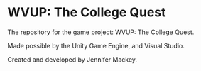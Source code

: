 # WVUP: The College Quest

The repository for the game project: WVUP: The College Quest. 

Made possible by the Unity Game Engine, and Visual Studio.

Created and developed by Jennifer Mackey.
